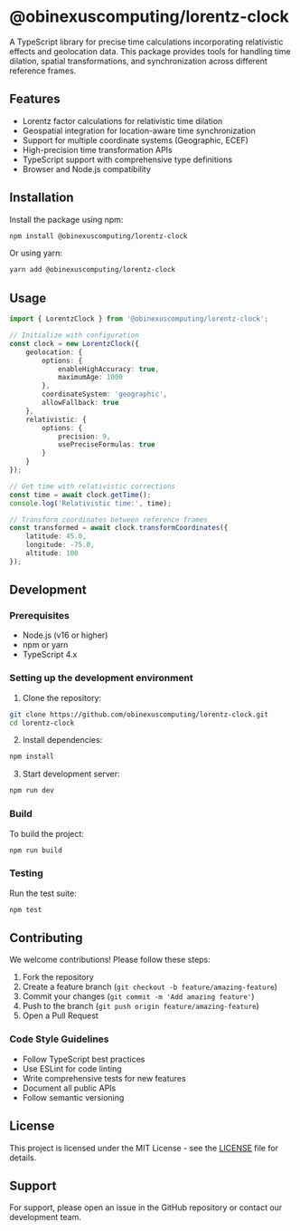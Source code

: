 # @obinexuscomputing/lorentz-clock

A TypeScript library for precise time calculations incorporating relativistic effects and geolocation data. This package provides tools for handling time dilation, spatial transformations, and synchronization across different reference frames.

## Features

- Lorentz factor calculations for relativistic time dilation
- Geospatial integration for location-aware time synchronization
- Support for multiple coordinate systems (Geographic, ECEF)
- High-precision time transformation APIs
- TypeScript support with comprehensive type definitions
- Browser and Node.js compatibility

## Installation

Install the package using npm:

```bash
npm install @obinexuscomputing/lorentz-clock
```

Or using yarn:

```bash
yarn add @obinexuscomputing/lorentz-clock
```

## Usage

```typescript
import { LorentzClock } from '@obinexuscomputing/lorentz-clock';

// Initialize with configuration
const clock = new LorentzClock({
    geolocation: {
        options: {
            enableHighAccuracy: true,
            maximumAge: 1000
        },
        coordinateSystem: 'geographic',
        allowFallback: true
    },
    relativistic: {
        options: {
            precision: 9,
            usePreciseFormulas: true
        }
    }
});

// Get time with relativistic corrections
const time = await clock.getTime();
console.log('Relativistic time:', time);

// Transform coordinates between reference frames
const transformed = await clock.transformCoordinates({
    latitude: 45.0,
    longitude: -75.0,
    altitude: 100
});
```

## Development

### Prerequisites

- Node.js (v16 or higher)
- npm or yarn
- TypeScript 4.x

### Setting up the development environment

1. Clone the repository:
```bash
git clone https://github.com/obinexuscomputing/lorentz-clock.git
cd lorentz-clock
```

2. Install dependencies:
```bash
npm install
```

3. Start development server:
```bash
npm run dev
```

### Build

To build the project:

```bash
npm run build
```

### Testing

Run the test suite:

```bash
npm test
```

## Contributing

We welcome contributions! Please follow these steps:

1. Fork the repository
2. Create a feature branch (`git checkout -b feature/amazing-feature`)
3. Commit your changes (`git commit -m 'Add amazing feature'`)
4. Push to the branch (`git push origin feature/amazing-feature`)
5. Open a Pull Request

### Code Style Guidelines

- Follow TypeScript best practices
- Use ESLint for code linting
- Write comprehensive tests for new features
- Document all public APIs
- Follow semantic versioning

## License

This project is licensed under the MIT License - see the [LICENSE](LICENSE) file for details.

## Support

For support, please open an issue in the GitHub repository or contact our development team.